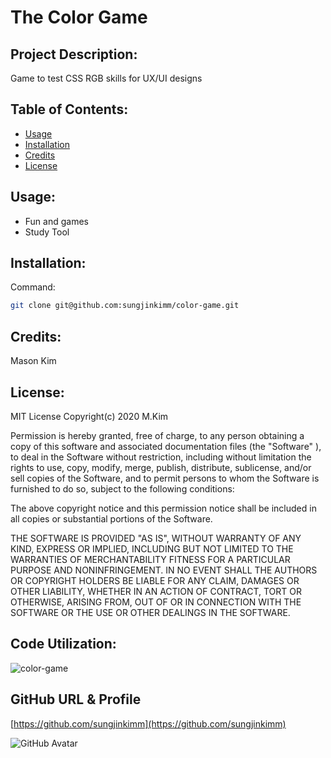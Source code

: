 # The Color Game

## Project Description:

Game to test CSS RGB skills for UX/UI designs  

## Table of Contents:

* [Usage](#Usage)
* [Installation](#Installation)
* [Credits](#Credits)
* [License](#License)


## Usage: 

- Fun and games
- Study Tool

## Installation:

Command: 
```sh
git clone git@github.com:sungjinkimm/color-game.git


```

## Credits: 

Mason Kim

## License: 

MIT License Copyright(c) 2020 M.Kim

Permission is hereby granted, free of charge, to any person obtaining a copy of this software and associated documentation files (the "Software" ), to deal in the Software without restriction, including without limitation the rights to use, copy, modify, merge, publish, distribute, sublicense, and/or sell copies of the Software, and to permit persons to whom the Software is furnished to do so, subject to the following conditions:

The above copyright notice and this permission notice shall be included in all copies or substantial portions of the Software.

THE SOFTWARE IS PROVIDED "AS IS",  WITHOUT WARRANTY OF ANY KIND, EXPRESS OR IMPLIED, INCLUDING BUT NOT LIMITED TO THE WARRANTIES OF MERCHANTABILITY FITNESS FOR A PARTICULAR PURPOSE AND NONINFRINGEMENT. IN NO EVENT SHALL THE AUTHORS OR COPYRIGHT HOLDERS BE LIABLE FOR ANY CLAIM, DAMAGES OR OTHER LIABILITY, WHETHER IN AN ACTION OF CONTRACT, TORT OR OTHERWISE, ARISING FROM, OUT OF OR IN CONNECTION WITH THE SOFTWARE OR THE USE OR OTHER DEALINGS IN THE SOFTWARE.


## Code Utilization: 

![color-game](https://img.shields.io/github/languages/top/sungjinkimm/color-game)

## GitHub URL & Profile

[https://github.com/sungjinkimm](https://github.com/sungjinkimm)


![GitHub Avatar](https://avatars0.githubusercontent.com/u/50185484?v=4)
